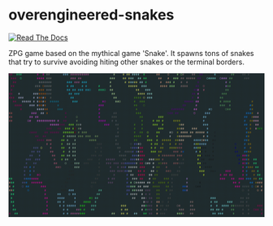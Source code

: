# overengineered-snakes

[![Read The Docs](https://readthedocs.org/projects/overengineered-snakes/badge/?version=latest)](https://overengineered-snakes.readthedocs.io/en/latest/?badge=latest)

ZPG game based on the mythical game 'Snake'. It spawns tons of snakes that try to survive avoiding hiting other snakes or the
terminal borders.

![](./docs/langs/en/docs/imgs/example.gif)
